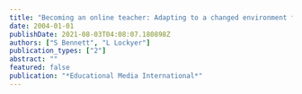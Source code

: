 ```yaml
---
title: "Becoming an online teacher: Adapting to a changed environment for teaching and learning in higher education"
date: 2004-01-01
publishDate: 2021-08-03T04:08:07.180898Z
authors: ["S Bennett", "L Lockyer"]
publication_types: ["2"]
abstract: ""
featured: false
publication: "*Educational Media International*"
---
```


